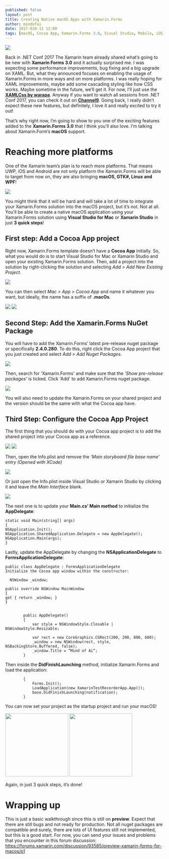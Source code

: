 ```yaml
---
published: false
layout: post
title: Creating Native macOS Apps with Xamarin.Forms
author: mindofai
date: 2017-010-11 12:00
tags: [macOS, Cocoa App, Xamarin.Forms 3.0, Visual Studio, Mobile, iOS, Android, Xamarin, Xamarin. Forms]
---
```


<img src="{{site.baseurl}}/MAC-01.png"/>


Back in .NET Conf 2017 The Xamarin team already shared what’s going to be new with **Xamarin Forms 3.0** and it actually surprised me. I was expecting some performance improvements, bug fixing and a big upgrade on XAML. But, what they announced focuses on enabling the usage of Xamarin.Forms in more ways and on more platforms. I was really hoping for XAML improvements, maybe add some cascading styling like how CSS works. Maybe sometime in the future, we’ll get it. For now, I’ll just use the [**XAMLCss by warapa**](https://github.com/warappa/XamlCSS). Anyway if you want to watch all sessions from .NET Conf 2017, you can check it out on [**Channel9**](https://channel9.msdn.com/Events/dotnetConf/2017). Going back, I really didn’t expect these new features, but definitely, I love it and really excited to try it out!

That’s why right now, I’m going to show to you one of the exciting features added to the **Xamarin.Forms 3.0** that I think you’ll also love. I’m talking about Xamarin.Form’s **macOS** support.

# Reaching more platforms


One of the Xamarin team’s plan is to reach more platforms. That means UWP, iOS and Android are not only platform the Xamarin.Forms will be able to target from now on, they are also bringing **macOS, GTK#, Linux and WPF**!

<img src="{{site.baseurl}}/MAC-02.png"/>

You might think that it will be hard and will take a lot of time to integrate your Xamarin.Forms solution into the macOS project, but it’s not. Not at all. You’ll be able to create a native macOS application using your Xamarin.Forms solution using **Visual Studio for Mac** or **Xamarin Studio** in just **3 quick steps**!

## First step: Add a Cocoa App project

Right now, Xamarin.Forms template doesn’t have a **Cocoa App** initially. So, what you would do is to start Visual Studio for Mac or Xamarin Studio and open your existing Xamarin.Forms solution. Then, add a project into the solution by right-clicking the solution and selecting *Add > Add New Existing Project*. 

<img src="{{site.baseurl}}/MAC-03.png"/>

You can then select *Mac > App > Cocoa App* and name it whatever you want, but ideally, the name has a suffix of **.macOs**.

<img src="{{site.baseurl}}/MAC-04.png"/>

<img src="{{site.baseurl}}/MAC-05.png"/>

## Second Step: Add the Xamarin.Forms NuGet Package

You will have to add the Xamarin.Forms’ latest pre-release nuget package or specifically **2.4.0.280**. To do this, right click the Cocoa App project that you just created and select *Add > Add Nuget Packages*.

<img src="{{site.baseurl}}/MAC-06.png"/>

Then, search for 'Xamarin.Forms' and make sure that the *‘Show pre-release packages’* is ticked. Click 'Add' to add Xamarin.Forms nuget package.

<img src="{{site.baseurl}}/MAC-07.png"/>

You will also need to update the Xamarin.Forms on your shared project and the version should be the same with what the Cocoa app have.


## Third Step: Configure the Cocoa App Project

The first thing that you should do with your Cocoa app project is to add the shared project into your Cocoa app as a reference. 

<img src="{{site.baseurl}}/MAC-10.png"/>

<img src="{{site.baseurl}}/MAC-11.png"/>

Then, open the Info.plist and remove the *‘Main storyboard file base name’ entry (Opened with XCode)* 

<img src="{{site.baseurl}}/MAC-08.png"/>

Or just open the Info.plist inside Visual Studio or Xamarin Studio by clicking it and leave the *Main Interface* blank. 

<img src="{{site.baseurl}}/MAC-09.png"/>

The next one is to update your **Main.cs’ Main method** to initialize the **AppDelegate**:

```
static void Main(string[] args)
{
NSApplication.Init();
NSApplication.SharedApplication.Delegate = new AppDelegate();
NSApplication.Main(args);
}
```

Lastly, update the AppDelegate by changing the **NSApplicationDelegate** to **FormsApplicationDelegate**:

```
public class AppDelegate : FormsApplicationDelegate
Initialize the Cocoa app window within the constructor:

  NSWindow _window;

public override NSWindow MainWindow
{
get { return _window; }
}


        public AppDelegate()
        {
            var style = NSWindowStyle.Closable | NSWindowStyle.Resizable;

            var rect = new CoreGraphics.CGRect(200, 200, 800, 600);
            _window = new NSWindow(rect, style, NSBackingStore.Buffered, false);
            _window.Title = “Mind of Ai“;
        }
```

Then inside the **DidFinishLaunching** method, initialize Xamarin.Forms and load the application:

```public override void DidFinishLaunching(NSNotification notification)
        {
            Forms.Init();
            LoadApplication(new XamarinTestRecorderApp.App());
            base.DidFinishLaunching(notification);
        }
```

You can now set your project as the startup project and run your macOS! 


<img src="{{site.baseurl}}/MAC-12.png" height="200"/>


<img src="{{site.baseurl}}/MAC-13.png" height="200"/>



Again, in just 3 quick steps, it’s done!

# Wrapping up

This is just a basic walkthrough since this is still on **preview**. Expect that there are still bugs and not ready for production. Not all nuget packages are compatible and surely, there are lots of UI features still not implemented, but this is a good start. For now, you can send your issues and problems that you encounter in this forum discussion: https://forums.xamarin.com/discussion/93585/preview-xamarin-forms-for-macos/p1
